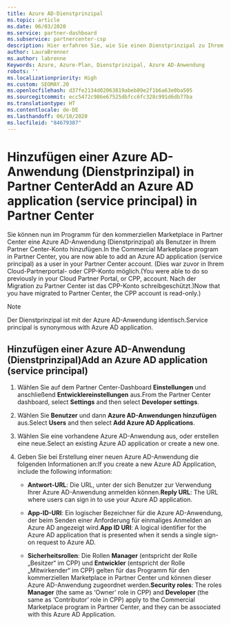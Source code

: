 ```yaml
---
title: Azure AD-Dienstprinzipal
ms.topic: article
ms.date: 06/03/2020
ms.service: partner-dashboard
ms.subservice: partnercenter-csp
description: Hier erfahren Sie, wie Sie einen Dienstprinzipal zu Ihrem Azure AD-Mandanten hinzufügen. Dabei fügen Sie eine Azure AD-Anwendung (Dienstprinzipal) in Partner Center hinzu.
author: LauraBrenner
ms.author: labrenne
Keywords: Azure, Azure-Plan, Dienstprinzipal, Azure AD-Anwendung
robots: ''
ms.localizationpriority: High
ms.custom: SEOMAY.20
ms.openlocfilehash: d37fe2134d02063819abeb89e2f1b6a63e0ba505
ms.sourcegitcommit: ecc5472c986e67525dbfcc6fc328c991d6db77ba
ms.translationtype: HT
ms.contentlocale: de-DE
ms.lasthandoff: 06/10/2020
ms.locfileid: "84679387"
---
```

# <a name="add-an-azure-ad-application-service-principal-in-partner-center"></a><span data-ttu-id="449d5-105">Hinzufügen einer Azure AD-Anwendung (Dienstprinzipal) in Partner Center</span><span class="sxs-lookup"><span data-stu-id="449d5-105">Add an Azure AD application (service principal) in Partner Center</span></span>

<span data-ttu-id="449d5-106">Sie können nun im Programm für den kommerziellen Marketplace in Partner Center eine Azure AD-Anwendung (Dienstprinzipal) als Benutzer in Ihrem Partner Center-Konto hinzufügen.</span><span class="sxs-lookup"><span data-stu-id="449d5-106">In the Commercial Marketplace program in Partner Center, you are now able to add an Azure AD application (service principal) as a user in your Partner Center account.</span></span> <span data-ttu-id="449d5-107">(Dies war zuvor in Ihrem Cloud-Partnerportal- oder CPP-Konto möglich.</span><span class="sxs-lookup"><span data-stu-id="449d5-107">(You were able to do so previously in your Cloud Partner Portal, or CPP, account.</span></span> <span data-ttu-id="449d5-108">Nach der Migration zu Partner Center ist das CPP-Konto schreibgeschützt.)</span><span class="sxs-lookup"><span data-stu-id="449d5-108">Now that you have migrated to Partner Center, the CPP account is read-only.)</span></span>
 
>[!Note] 
><span data-ttu-id="449d5-109">Der Dienstprinzipal ist mit der Azure AD-Anwendung identisch.</span><span class="sxs-lookup"><span data-stu-id="449d5-109">Service principal is synonymous with Azure AD application.</span></span>

## <a name="add-an-azure-ad-application-service-principal"></a><span data-ttu-id="449d5-110">Hinzufügen einer Azure AD-Anwendung (Dienstprinzipal)</span><span class="sxs-lookup"><span data-stu-id="449d5-110">Add an Azure AD application (service principal)</span></span>

1. <span data-ttu-id="449d5-111">Wählen Sie auf dem Partner Center-Dashboard **Einstellungen** und anschließend **Entwicklereinstellungen** aus.</span><span class="sxs-lookup"><span data-stu-id="449d5-111">From the Partner Center dashboard, select **Settings** and then select **Developer settings**.</span></span>

2. <span data-ttu-id="449d5-112">Wählen Sie **Benutzer** und dann **Azure AD-Anwendungen hinzufügen** aus.</span><span class="sxs-lookup"><span data-stu-id="449d5-112">Select **Users** and then select **Add Azure AD Applications**.</span></span>

3. <span data-ttu-id="449d5-113">Wählen Sie eine vorhandene Azure AD-Anwendung aus, oder erstellen eine neue.</span><span class="sxs-lookup"><span data-stu-id="449d5-113">Select an existing Azure AD application or create a new one.</span></span>

4. <span data-ttu-id="449d5-114">Geben Sie bei Erstellung einer neuen Azure AD-Anwendung die folgenden Informationen an:</span><span class="sxs-lookup"><span data-stu-id="449d5-114">If you create a new Azure AD Application, include the following information:</span></span>  

   - <span data-ttu-id="449d5-115">**Antwort-URL**: Die URL, unter der sich Benutzer zur Verwendung Ihrer Azure AD-Anwendung anmelden können.</span><span class="sxs-lookup"><span data-stu-id="449d5-115">**Reply URL**: The URL where users can sign in to use your Azure AD application.</span></span>

   - <span data-ttu-id="449d5-116">**App-ID-URI**: Ein logischer Bezeichner für die Azure AD-Anwendung, der beim Senden einer Anforderung für einmaliges Anmelden an Azure AD angezeigt wird.</span><span class="sxs-lookup"><span data-stu-id="449d5-116">**App ID URI**: A logical identifier for the Azure AD application that is presented when it sends a single sign-on request to Azure AD.</span></span>

   - <span data-ttu-id="449d5-117">**Sicherheitsrollen**: Die Rollen **Manager** (entspricht der Rolle „Besitzer“ im CPP) und **Entwickler** (entspricht der Rolle „Mitwirkender“ im CPP) gelten für das Programm für den kommerziellen Marketplace in Partner Center und können dieser Azure AD-Anwendung zugeordnet werden.</span><span class="sxs-lookup"><span data-stu-id="449d5-117">**Security roles**: The roles **Manager** (the same as  ‘Owner’ role in CPP) and **Developer** (the same as ‘Contributor’ role in CPP) apply to the Commercial Marketplace program in Partner Center, and they can be associated with this Azure AD Application.</span></span>  
